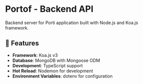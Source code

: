 # Portof - Backend API

Backend server for Porti application built with Node.js and Koa.js framework.

## 🚀 Features

- **Framework**: Koa.js v3
- **Database**: MongoDB with Mongoose ODM
- **Development**: TypeScript support
- **Hot Reload**: Nodemon for development
- **Environment Variables**: dotenv for configuration
